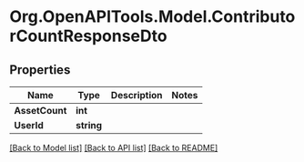 # Org.OpenAPITools.Model.ContributorCountResponseDto

## Properties

Name | Type | Description | Notes
------------ | ------------- | ------------- | -------------
**AssetCount** | **int** |  | 
**UserId** | **string** |  | 

[[Back to Model list]](../../README.md#documentation-for-models) [[Back to API list]](../../README.md#documentation-for-api-endpoints) [[Back to README]](../../README.md)

